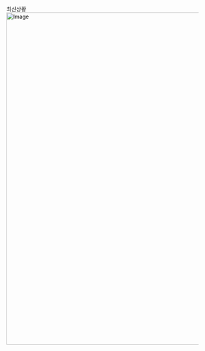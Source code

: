 최신상황 
<img width="1754" height="869" alt="Image" src="https://github.com/user-attachments/assets/bd88ca35-5964-4d61-a615-b0d0aa1f51fe" />
